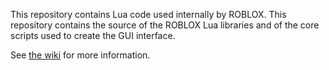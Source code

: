 This repository contains Lua code used internally by ROBLOX. This repository contains the source of the ROBLOX Lua libraries and of the core scripts used to create the GUI interface.

See [the wiki](https://github.com/ROBLOX/internal-code/wiki) for more information.
